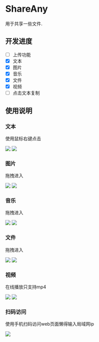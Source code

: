 # ShareAny

用于共享一些文件.

## 开发进度

* [ ] 上传功能
* [X] 文本
* [X] 图片
* [X] 音乐
* [X] 文件
* [X] 视频
* [ ] 点击文本复制

## 使用说明

### 文本
使用鼠标右键点击
   
![](image/README/1640918724084.png)
![](image/README/1640918766109.png)
### 图片
   拖拽进入

   ![](image/README/1640918882386.png)
   ![](image/README/1640918895503.png)
### 音乐
   拖拽进入

   ![](image/README/1640919029637.png)
   ![](image/README/1640919037510.png)
### 文件
   拖拽进入

   ![](image/README/1640919427557.png)
   ![](image/README/1640919439107.png)
### 视频
   在线播放只支持mp4

   ![](image/README/1640919485423.png)
   ![](image/README/1640919512160.png)
### 扫码访问
   使用手机扫码访问web页面懒得输入局域网ip
   
   ![](image/README/1640919569067.png)
